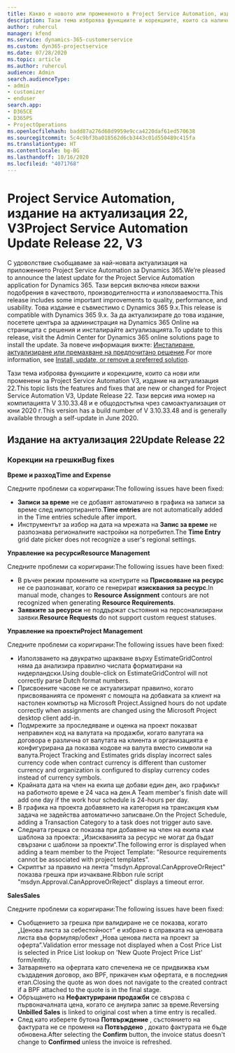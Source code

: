 ```yaml
---
title: Какво е новото или промененото в Project Service Automation, издание на актуализация 22, V3
description: Тази тема изброява функциите и корекциите, които са налични в Project Service Automation V3, издание на актуализация 22, V3.
author: ruhercul
manager: kfend
ms.service: dynamics-365-customerservice
ms.custom: dyn365-projectservice
ms.date: 07/28/2020
ms.topic: article
ms.author: ruhercul
audience: Admin
search.audienceType:
- admin
- customizer
- enduser
search.app:
- D365CE
- D365PS
- ProjectOperations
ms.openlocfilehash: badd87a276d68d9959e9cca4220daf61ed570638
ms.sourcegitcommit: 5c4c9bf3ba018562d6cb3443c01d550489c415fa
ms.translationtype: HT
ms.contentlocale: bg-BG
ms.lasthandoff: 10/16/2020
ms.locfileid: "4071768"
---
```

# <a name="project-service-automation-update-release-22-v3"></a><span data-ttu-id="a76ff-103">Project Service Automation, издание на актуализация 22, V3</span><span class="sxs-lookup"><span data-stu-id="a76ff-103">Project Service Automation Update Release 22, V3</span></span>

<span data-ttu-id="a76ff-104">С удоволствие съобщаваме за най-новата актуализация на приложението Project Service Automation за Dynamics 365.</span><span class="sxs-lookup"><span data-stu-id="a76ff-104">We’re pleased to announce the latest update for the Project Service Automation application for Dynamics 365.</span></span> <span data-ttu-id="a76ff-105">Тази версия включва някои важни подобрения в качеството, производителността и използваемостта.</span><span class="sxs-lookup"><span data-stu-id="a76ff-105">This release includes some important improvements to quality, performance, and usability.</span></span> <span data-ttu-id="a76ff-106">Това издание е съвместимо с Dynamics 365 9.x.</span><span class="sxs-lookup"><span data-stu-id="a76ff-106">This release is compatible with Dynamics 365 9.x.</span></span> <span data-ttu-id="a76ff-107">За да актуализирате до това издание, посетете центъра за администрация на Dynamics 365 Online на страницата с решения и инсталирайте актуализацията.</span><span class="sxs-lookup"><span data-stu-id="a76ff-107">To update to this release, visit the Admin Center for Dynamics 365 online solutions page to install the update.</span></span> <span data-ttu-id="a76ff-108">За повече информация вижте: [Инсталиране, актуализиране или премахване на предпочитано решение](https://docs.microsoft.com/power-platform/admin/install-remove-preferred-solution).</span><span class="sxs-lookup"><span data-stu-id="a76ff-108">For more information, see [Install, update, or remove a preferred solution](https://docs.microsoft.com/power-platform/admin/install-remove-preferred-solution).</span></span>

<span data-ttu-id="a76ff-109">Тази тема изброява функциите и корекциите, които са нови или променени за Project Service Automation V3, издание на актуализация 22.</span><span class="sxs-lookup"><span data-stu-id="a76ff-109">This topic lists the features and fixes that are new or changed for Project Service Automation V3, Update Release 22.</span></span> <span data-ttu-id="a76ff-110">Тази версия има номер на компилацията V 3.10.33.48 и е общодостъпна чрез самоактуализация от юни 2020 г.</span><span class="sxs-lookup"><span data-stu-id="a76ff-110">This version has a build number of V 3.10.33.48 and is generally available through a self-update in June 2020.</span></span>

## <a name="update-release-22"></a><span data-ttu-id="a76ff-111">Издание на актуализация 22</span><span class="sxs-lookup"><span data-stu-id="a76ff-111">Update Release 22</span></span>

### <a name="bug-fixes"></a><span data-ttu-id="a76ff-112">Корекции на грешки</span><span class="sxs-lookup"><span data-stu-id="a76ff-112">Bug fixes</span></span>



<span data-ttu-id="a76ff-113">**Време и разход**</span><span class="sxs-lookup"><span data-stu-id="a76ff-113">**Time and Expense**</span></span>

<span data-ttu-id="a76ff-114">Следните проблеми са коригирани:</span><span class="sxs-lookup"><span data-stu-id="a76ff-114">The following issues have been fixed:</span></span>

- <span data-ttu-id="a76ff-115">**Записи за време** не се добавят автоматично в графика на записи за време след импортирането.</span><span class="sxs-lookup"><span data-stu-id="a76ff-115">**Time entries** are not automatically added in the Time entries schedule after import.</span></span>
- <span data-ttu-id="a76ff-116">Инструментът за избор на дата на мрежата на **Запис за време** не разпознава регионалните настройки на потребител.</span><span class="sxs-lookup"><span data-stu-id="a76ff-116">The **Time Entry** grid date picker does not recognize a user's regional settings.</span></span>

<span data-ttu-id="a76ff-117">**Управление на ресурси**</span><span class="sxs-lookup"><span data-stu-id="a76ff-117">**Resource Management**</span></span>

<span data-ttu-id="a76ff-118">Следните проблеми са коригирани:</span><span class="sxs-lookup"><span data-stu-id="a76ff-118">The following issues have been fixed:</span></span>

- <span data-ttu-id="a76ff-119">В ръчен режим промените на контурите на **Присвояване на ресурс** не се разпознават, когато се генерират **изисквания за ресурс**.</span><span class="sxs-lookup"><span data-stu-id="a76ff-119">In manual mode, changes to **Resource Assignment** contours are not recognized when generating **Resource Requirements**.</span></span>
- <span data-ttu-id="a76ff-120">**Заявките за ресурси** не поддържат състояния на персонализирани заявки.</span><span class="sxs-lookup"><span data-stu-id="a76ff-120">**Resource Requests** do not support custom request statuses.</span></span>

<span data-ttu-id="a76ff-121">**Управление на проекти**</span><span class="sxs-lookup"><span data-stu-id="a76ff-121">**Project Management**</span></span>

<span data-ttu-id="a76ff-122">Следните проблеми са коригирани:</span><span class="sxs-lookup"><span data-stu-id="a76ff-122">The following issues have been fixed:</span></span>

- <span data-ttu-id="a76ff-123">Използването на двукратно щракване върху EstimateGridControl няма да анализира правилно числата форматирани на нидерландски.</span><span class="sxs-lookup"><span data-stu-id="a76ff-123">Using double-click on EstimateGridControl will not correctly parse Dutch format numbers.</span></span>
- <span data-ttu-id="a76ff-124">Присвоените часове не се актуализират правилно, когато присвояванията се променят с помощта на добавката за клиент на настолен компютър на Microsoft Project.</span><span class="sxs-lookup"><span data-stu-id="a76ff-124">Assigned hours do not update correctly when assignments are changed using the Microsoft Project desktop client add-in.</span></span>
- <span data-ttu-id="a76ff-125">Подмрежите за проследяване и оценка на проект показват неправилен код на валутата на продажби, когато валутата на договора е различна от валутата на клиента и организацията е конфигурирана да показва кодове на валута вместо символи на валута.</span><span class="sxs-lookup"><span data-stu-id="a76ff-125">Project Tracking and Estimates grids display incorrect sales currency code when contract currency is different than customer currency and organization is configured to display currency codes instead of currency symbols.</span></span>
- <span data-ttu-id="a76ff-126">Крайната дата на член на екипа ще добави един ден, ако графикът на работното време е 24 часа на ден.</span><span class="sxs-lookup"><span data-stu-id="a76ff-126">A Team member's finish date will add one day if the work hour schedule is 24-hours per day.</span></span>
- <span data-ttu-id="a76ff-127">В графика на проекта добавянето на категория на трансакция към задача не задейства автоматично записване.</span><span class="sxs-lookup"><span data-stu-id="a76ff-127">On the Project Schedule, adding a Transaction Category to a task does not trigger auto save.</span></span>
- <span data-ttu-id="a76ff-128">Следната грешка се показва при добавяне на член на екипа към шаблона за проекта: „Изискванията за ресурс не могат да бъдат свързани с шаблони за проекти“.</span><span class="sxs-lookup"><span data-stu-id="a76ff-128">The following error is displayed when adding a team member to the Project Template: "Resource requirements cannot be associated with project templates".</span></span> 
- <span data-ttu-id="a76ff-129">Скриптът за правило на лента "msdyn.Approval.CanApproveOrReject" показва грешка при изчакване.</span><span class="sxs-lookup"><span data-stu-id="a76ff-129">Ribbon rule script "msdyn.Approval.CanApproveOrReject" displays a timeout error.</span></span>

<span data-ttu-id="a76ff-130">**Sales**</span><span class="sxs-lookup"><span data-stu-id="a76ff-130">**Sales**</span></span>

<span data-ttu-id="a76ff-131">Следните проблеми са коригирани:</span><span class="sxs-lookup"><span data-stu-id="a76ff-131">The following issues have been fixed:</span></span>

- <span data-ttu-id="a76ff-132">Съобщението за грешка при валидиране не се показва, когато „Ценова листа за себестойност” е избрано в справката на ценовата листа във формуляр/обект „Нова ценова листа на проект за оферта”.</span><span class="sxs-lookup"><span data-stu-id="a76ff-132">Validation error message not displayed when a Cost Price List is selected in Price List lookup on 'New Quote Project Price List' form/entity.</span></span>
- <span data-ttu-id="a76ff-133">Затварянето на офертата като спечелена не се придвижва към създадения договор, ако BPF, прикачен към офертата, е в последния етап.</span><span class="sxs-lookup"><span data-stu-id="a76ff-133">Closing the quote as won does not navigate to the created contract if a BPF attached to the quote is in the final stage.</span></span>
- <span data-ttu-id="a76ff-134">Обръщането на **Нефактурирани продажби** се свързва с първоначалната цена, когато се анулира запис за време.</span><span class="sxs-lookup"><span data-stu-id="a76ff-134">Reversing **Unbilled Sales** is linked to original cost when a time entry is recalled.</span></span>
- <span data-ttu-id="a76ff-135">След като изберете бутона **Потвърждение** , състоянието на фактурата не се променя на **Потвърдено** , докато фактурата не бъде обновена.</span><span class="sxs-lookup"><span data-stu-id="a76ff-135">After selecting the **Confirm** button, the invoice status doesn't change to **Confirmed** unless the invoice is refreshed.</span></span>
